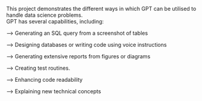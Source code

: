 This project demonstrates the different ways in which GPT can be utilised to handle data science problems.  
GPT has several capabilities, including: 

--> Generating an SQL query from a screenshot of tables

--> Designing databases or writing code using voice instructions

--> Generating extensive reports from figures or diagrams

--> Creating test routines.

--> Enhancing code readability 

--> Explaining new technical concepts
